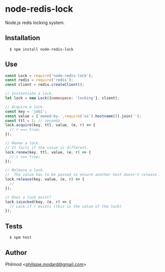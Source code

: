 # node-redis-lock

  Node.js redis locking system.

## Installation

      $ npm install node-redis-lock

## Use

```js
const Lock = require('node-redis-lock');
const redis = require('redis');
const client = redis.createClient();

// Instantiate a lock.
let lock = new Lock({namespace: 'locking'}, client);

// Acquire a lock.
const key = 'job1';
const value = ['owned-by-',require('os').hostname()].join('');
const ttl = 1; // seconds
lock.acquire(key, ttl, value, (e, r) => {
  // r === true;
});

// Renew a lock.
// It fails if the value is different.
lock.renew(key, ttl, value, (e, r) => {
  // r === true;
});

// Release a lock.
//  The value has to be passed to ensure another host doesn't release it.
lock.release(key, value, (e, r) => {
  //
});

// Does a lock exist?
lock.isLocked(key, (e, r) => {
  // Lock if r exists (this is the value of the lock)
});
```

## Tests

      $ npm test

## Author

Philmod &lt;philippe.modard@gmail.com&gt;
